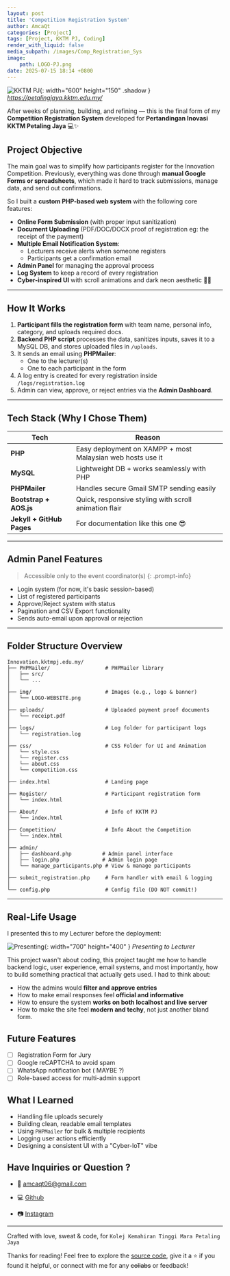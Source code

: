 ```yaml
---
layout: post
title: 'Competition Registration System'
author: AmcaQt
categories: [Project]
tags: [Project, KKTM PJ, Coding]
render_with_liquid: false
media_subpath: /images/Comp_Registration_Sys
image: 
    path: LOGO-PJ.png
date: 2025-07-15 18:14 +0800
---
```


![KKTM PJ](LOGO-WEBSITE.jpg){: width="600" height="150" .shadow }
_<https://petalingjaya.kktm.edu.my/>_

After weeks of planning, building, and refining — this is the final form of my **Competition Registration System** developed for **Pertandingan Inovasi KKTM Petaling Jaya** 💻✨

## Project Objective

The main goal was to simplify how participants register for the Innovation Competition. Previously, everything was done through **manual Google Forms or spreadsheets**, which made it hard to track submissions, manage data, and send out confirmations.

So I built a **custom PHP-based web system** with the following core features:

- **Online Form Submission** (with proper input sanitization)
- **Document Uploading** (PDF/DOC/DOCX proof of registration eg: the receipt of the payment)
- **Multiple Email Notification System**:
  - Lecturers receive alerts when someone registers
  - Participants get a confirmation email
- **Admin Panel** for managing the approval process
- **Log System** to keep a record of every registration
- **Cyber-inspired UI** with scroll animations and dark neon aesthetic 🧠💡

---

## How It Works

1. **Participant fills the registration form** with team name, personal info, category, and uploads required docs.
2. **Backend PHP script** processes the data, sanitizes inputs, saves it to a MySQL DB, and stores uploaded files in `/uploads`.
3. It sends an email using **PHPMailer**:
   - One to the lecturer(s)
   - One to each participant in the form
4. A log entry is created for every registration inside `/logs/registration.log`
5. Admin can view, approve, or reject entries via the **Admin Dashboard**.

---

## Tech Stack (Why I Chose Them)

| Tech | Reason |
|------|--------|
| **PHP** | Easy deployment on XAMPP + most Malaysian web hosts use it |
| **MySQL** | Lightweight DB + works seamlessly with PHP |
| **PHPMailer** | Handles secure Gmail SMTP sending easily |
| **Bootstrap + AOS.js** | Quick, responsive styling with scroll animation flair |
| **Jekyll + GitHub Pages** | For documentation like this one 😎 |

---

## Admin Panel Features

> Accessible only to the event coordinator(s)
{: .prompt-info}

- Login system (for now, it's basic session-based)
- List of registered participants
- Approve/Reject system with status
- Pagination and CSV Export functionality
- Sends auto-email upon approval or rejection

---

## Folder Structure Overview

```
Innovation.kktmpj.edu.my/
├── PHPMailer/                  # PHPMailer library
│   ├── src/
│   └── ... 
│
├── img/                        # Images (e.g., logo & banner)
│   └── LOGO-WEBSITE.png
│
├── uploads/                    # Uploaded payment proof documents
│   └── receipt.pdf                
│
├── logs/                       # Log folder for participant logs
│   └── registration.log
│
├── css/                        # CSS Folder for UI and Animation
│   └── style.css
│   └── register.css
│   └── about.css
│   └── competition.css
│
├── index.html                  # Landing page
│
├── Register/                   # Participant registration form
│   └── index.html
│
├── About/                      # Info of KKTM PJ
│   └── index.html
│
├── Competition/                # Info About the Competition
│   └── index.html
│
├── admin/
│   ├── dashboard.php          # Admin panel interface
│   ├── login.php              # Admin login page
│   └── manage_participants.php # View & manage participants
│
├── submit_registration.php     # Form handler with email & logging
│
└── config.php                  # Config file (DO NOT commit!)
```

---

## Real-Life Usage

I presented this to my Lecturer before the deployment: 

![Presenting](AmcaQt-Presenting.png){: width="700" height="400" }
_Presenting to Lecturer_

This project wasn't about coding, this project taught me how to handle backend logic, user experience, email systems, and most importantly, how to build something practical that actually gets used. I had to think about:

- How the admins would **filter and approve entries**
- How to make email responses feel **official and informative**
- How to ensure the system **works on both localhost and live server**
- How to make the site feel **modern and techy**, not just another bland form.

## Future Features

- [ ] Registration Form for Jury
- [ ] Google reCAPTCHA to avoid spam
- [ ] WhatsApp notification bot ( MAYBE ?)
- [ ] Role-based access for multi-admin support

## What I Learned

- Handling file uploads securely
- Building clean, readable email templates
- Using `PHPMailer` for bulk & multiple recipients
- Logging user actions efficiently
- Designing a consistent UI with a "Cyber-IoT" vibe

## Have Inquiries or Question ? 

- 📧 [amcaqt06@gmail.com](amcaqt06@gmail.com)

- 💻 [Github](https://github.com/AmcaQt)

- 📷 [Instagram](https://www.instagram.com/amcaaqt/)

---

Crafted with love, sweat & code, for `Kolej Kemahiran Tinggi Mara Petaling Jaya`

Thanks for reading! Feel free to explore the [source code](https://github.com/AmcaQt/Competition-Registration-System), give it a ⭐ if you found it helpful, or connect with me for any ~~collabs~~ or feedback!
